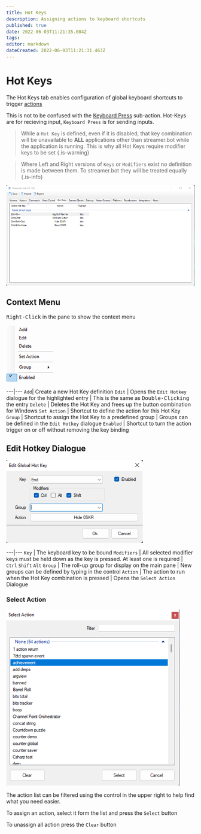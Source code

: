 ```yaml
---
title: Hot Keys
description: Assigning actions to keyboard shortcuts
published: true
date: 2022-06-03T11:21:35.084Z
tags: 
editor: markdown
dateCreated: 2022-06-03T11:21:31.463Z
---
```


# Hot Keys

The Hot Keys tab enables configuration of global keyboard shortcuts to trigger [actions](/en/Actions)

This is not to be confused with the [Keyboard Press](/en/Sub-Actions/Keyboard-Press) sub-action. Hot-Keys are for recieving input, `Keyboard Press` is for sending inputs.

> While a `Hot Key` is defined, even if it is disabled, that key combination will be unavailable to **ALL** applications other than streamer.bot while the application is running. 
This is why all Hot Keys require modifier keys to be set
{.is-warning}

> Where Left and Right versions of `Keys` or `Modifiers` exist no definition is made between them. To streamer.bot they will be treated equally
{.is-info}



![hotkeys-018.png](/hotkeys-018.png)

## Context Menu

<kbd>Right-Click</kbd> in the pane to show the context menu

![hotkey-context-018.png](/hotkey-context-018.png)

---|---
`Add`| Create a new Hot Key definition
`Edit` | Opens the `Edit Hotkey` dialogue for the highlighted entry | This is the same as <kbd>Double-Clicking</kbd> the entry
`Delete` | Deletes the Hot Key and frees up the button combination for Windows
`Set Action` | Shortcut to define the action for this Hot Key
`Group` | Shortcut to assign the Hot Key to a predefined group | Groups can be defined in the `Edit Hotkey` dialogue
`Enabled` | Shortcut to turn the action trigger on or off without removing the key binding

## Edit Hotkey Dialogue

![edit-global-hotkey-018.png](/edit-global-hotkey-018.png)

---|---
`Key` | The keyboard key to be bound
`Modifiers` | All selected modifier keys must be held down as the key is pressed. At least one is required | `Ctrl` `Shift` `Alt`
`Group` | The roll-up group for display on the main pane | New groups can be defined by typing in the control
`Action` | The action to run when the Hot Key combination is pressed | Opens the `Select Action` Dialogue

### Select Action

![action-selector-018.png](/action-selector-018.png)

The action list can be filtered using the control in the upper right to help find what you need easier.

To assign an action, select it form the list and press the `Select` button

To unassign all action press the `Clear` button